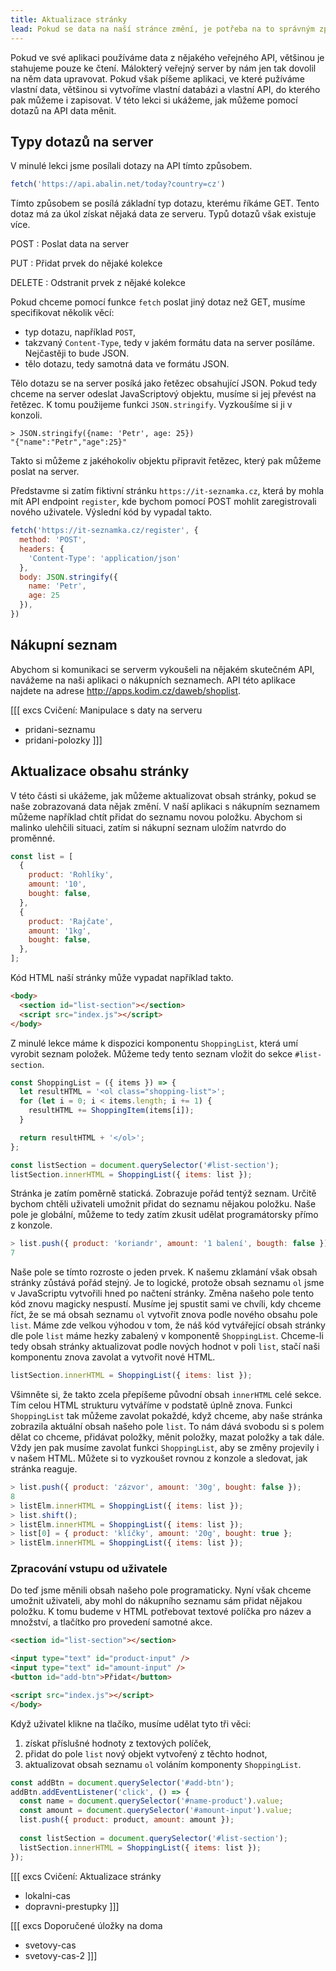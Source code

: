 ```yaml
---
title: Aktualizace stránky
lead: Pokud se data na naší stránce změní, je potřeba na to správným způsobem zareagovat a stránku aktualizovat.
---
```


Pokud ve své aplikaci používáme data z nějakého veřejného API, většinou je stahujeme pouze ke čtení. Málokterý veřejný server by nám jen tak dovolil na něm data upravovat. Pokud však píšeme aplikaci, ve které pužíváme vlastní data, většinou si vytvoříme vlastní databázi a vlastní API, do kterého pak můžeme i zapisovat. V této lekci si ukážeme, jak můžeme pomocí dotazů na API data měnit. 

## Typy dotazů na server

V minulé lekci jsme posílali dotazy na API tímto způsobem.

```js
fetch('https://api.abalin.net/today?country=cz')
```

Tímto způsobem se posílá základní typ dotazu, kterému říkáme GET. Tento dotaz má za úkol získat nějaká data ze serveru. Typů dotazů však existuje více. 

POST
: Poslat data na server

PUT
: Přidat prvek do nějaké kolekce

DELETE
: Odstranit prvek z nějaké kolekce

Pokud chceme pomocí funkce `fetch` poslat jiný dotaz než GET, musíme specifikovat několik věcí:

- typ dotazu, například `POST`,
- takzvaný `Content-Type`, tedy v jakém formátu data na server posíláme. Nejčastěji to bude JSON.
- tělo dotazu, tedy samotná data ve formátu JSON. 

Tělo dotazu se na server posíká jako řetězec obsahující JSON. Pokud tedy chceme na server odeslat JavaScriptový objektu, musíme si jej převést na řetězec. K tomu použijeme funkci `JSON.stringify`. Vyzkoušíme si ji v konzoli. 

```jscon
> JSON.stringify({name: 'Petr', age: 25})
"{"name":"Petr","age":25}"
```

Takto si můžeme z jakéhokoliv objektu připravit řetězec, který pak můžeme poslat na server. 

Představme si zatím fiktivní stránku `https://it-seznamka.cz`, která by mohla mít API endpoint `register`, kde bychom pomocí POST mohlit zaregistrovali nového uživatele. Výslední kód by vypadal takto. 

```js
fetch('https://it-seznamka.cz/register', {
  method: 'POST',
  headers: {
    'Content-Type': 'application/json'
  },
  body: JSON.stringify({
    name: 'Petr', 
    age: 25
  }),
})
```

## Nákupní seznam

Abychom si komunikaci se serverm vykoušeli na nějakém skutečném API, navážeme na naši aplikaci o nákupních seznamech. API této aplikace najdete na adrese http://apps.kodim.cz/daweb/shoplist.

[[[ excs Cvičení: Manipulace s daty na serveru
- pridani-seznamu
- pridani-polozky
]]]

## Aktualizace obsahu stránky

V této části si ukážeme, jak můžeme aktualizovat obsah stránky, pokud se naše zobrazovaná data nějak změní. V naší aplikaci s nákupním seznamem můžeme například chtít přidat do seznamu novou položku. Abychom si malinko ulehčili situaci, zatím si nákupní seznam uložím natvrdo do proměnné. 

```js
const list = [
  {
    product: 'Rohlíky',
    amount: '10',
    bought: false,
  },
  {
    product: 'Rajčate',
    amount: '1kg',
    bought: false,
  },
];
```

Kód HTML naší stránky může vypadat například takto.

```html
<body>
  <section id="list-section"></section>
  <script src="index.js"></script>
</body>
```

Z minulé lekce máme k dispozici komponentu `ShoppingList`, která umí vyrobit seznam položek. Můžeme tedy tento seznam vložit do sekce `#list-section`.

```js
const ShoppingList = ({ items }) => {
  let resultHTML = '<ol class="shopping-list">';
  for (let i = 0; i < items.length; i += 1) {
    resultHTML += ShoppingItem(items[i]);
  }

  return resultHTML + '</ol>';
};

const listSection = document.querySelector('#list-section');
listSection.innerHTML = ShoppingList({ items: list });
```

Stránka je zatím poměrně statická. Zobrazuje pořád tentýž seznam. Určitě bychom chtěli uživateli umožnit přidat do seznamu nějakou položku. Naše pole je globální, můžeme to tedy zatím zkusit udělat programátorsky přímo z konzole.

```js
> list.push({ product: 'koriandr', amount: '1 balení', bougth: false });
7
```

Naše pole se tímto rozroste o jeden prvek. K našemu zklamání však obsah stránky zůstává pořád stejný. Je to logické, protože obsah seznamu `ol` jsme v JavaScriptu vytvořili hned po načtení stránky. Změna našeho pole tento kód znovu magicky nespustí. Musíme jej spustit sami ve chvíli, kdy chceme říct, že se má obsah seznamu `ol` vytvořit znova podle nového obsahu pole `list`. Máme zde velkou výhodou v tom, že náš kód vytvářející obsah stránky dle pole `list` máme hezky zabalený v komponentě `ShoppingList`. Chceme-li tedy obsah stránky aktualizovat podle nových hodnot v poli `list`, stačí naši komponentu znova zavolat a vytvořit nové HTML.

```js
listSection.innerHTML = ShoppingList({ items: list });
```

Všimněte si, že takto zcela přepíšeme původní obsah `innerHTML` celé sekce. Tím celou HTML strukturu vytváříme v podstatě úplně znova. Funkci `ShoppingList` tak můžeme zavolat pokaždé, když chceme, aby naše stránka zobrazila aktuální obsah našeho pole `list`. To nám dává svobodu si s polem dělat co chceme, přidávat položky, měnit položky, mazat položky a tak dále. Vždy jen pak musíme zavolat funkci `ShoppingList`, aby se změny projevily i v našem HTML. Můžete si to vyzkoušet rovnou z konzole a sledovat, jak stránka reaguje.

```js
> list.push({ product: 'zázvor', amount: '30g', bought: false });
8
> listElm.innerHTML = ShoppingList({ items: list });
> list.shift();
> listElm.innerHTML = ShoppingList({ items: list });
> list[0] = { product: 'klíčky', amount: '20g', bought: true };
> listElm.innerHTML = ShoppingList({ items: list });
```

### Zpracování vstupu od uživatele

Do teď jsme měnili obsah našeho pole programaticky. Nyní však chceme umožnit uživateli, aby mohl do nákupního seznamu sám přidat nějakou položku. K tomu budeme v HTML potřebovat textové políčka pro název a množství, a tlačítko pro provedení samotné akce.

```html
<section id="list-section"></section>

<input type="text" id="product-input" />
<input type="text" id="amount-input" />
<button id="add-btn">Přidat</button>

<script src="index.js"></script>
</body>
```

Když uživatel klikne na tlačíko, musíme udělat tyto tři věci:

1. získat příslušné hodnoty z textových políček,
1. přidat do pole `list` nový objekt vytvořený z těchto hodnot,
1. aktualizovat obsah seznamu `ol` voláním komponenty `ShoppingList`.

```js
const addBtn = document.querySelector('#add-btn');
addBtn.addEventListener('click', () => {
  const name = document.querySelector('#name-product').value;
  const amount = document.querySelector('#amount-input').value;
  list.push({ product: product, amount: amount });
  
  const listSection = document.querySelector('#list-section');
  listSection.innerHTML = ShoppingList({ items: list });
});
```

[[[ excs Cvičení: Aktualizace stránky
- lokalni-cas
- dopravni-prestupky
]]]

[[[ excs Doporučené úložky na doma
- svetovy-cas
- svetovy-cas-2
]]]

